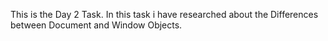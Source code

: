 This is the Day 2 Task. In this task i have researched about the Differences between Document and Window Objects.
